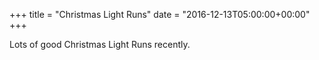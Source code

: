 +++
title = "Christmas Light Runs"
date = "2016-12-13T05:00:00+00:00"
+++

Lots of good Christmas Light Runs recently.
			